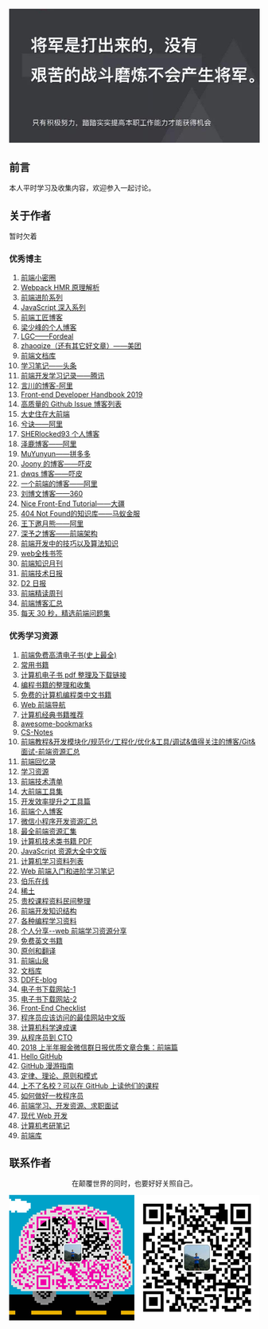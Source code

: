 ![image](./img/timg.jpg)
<br>
## 前言

本人平时学习及收集内容，欢迎参入一起讨论。

## 关于作者

暂时欠着

### 优秀博主

1. [前端小密圈](https://github.com/jawil/blog)
1. [Webpack HMR 原理解析](https://zhuanlan.zhihu.com/p/30669007)
1. [前端进阶系列](https://github.com/yygmind/blog)
1. [JavaScript 深入系列](https://github.com/mqyqingfeng/Blog)
1. [前端工匠博客](https://github.com/ljianshu/Blog)
1. [梁少峰的个人博客](https://github.com/youngwind/blog)
1. [LGC——Fordeal](https://github.com/amandakelake/blog)
2. [zhaoqize（还有其它好文章）——美团](https://github.com/zhaoqize/blog)
3. [前端文档库](https://github.com/wuxiaobin1995/Frontend-Doc)
4. [学习笔记——头条](https://github.com/yanlele/node-index)
5. [前端开发学习记录——腾讯](https://github.com/cody1991/learn)
6. [言川的博客-阿里](https://github.com/lihongxun945/myblog)
7. [Front-end Developer Handbook 2019](https://frontendmasters.com/books/front-end-handbook/2019/)
8. [高质量的 Github Issue 博客列表 ](https://github.com/paddingme/github-issue-blog-list)
9. [大史住在大前端](https://github.com/dashnowords/blogs)
10. [兮诀——阿里](https://github.com/Aaaaaaaty/blog)
11. [SHERlocked93 个人博客](https://github.com/SHERlocked93/blog)
12. [泽鹿博客——阿里](https://github.com/panyifei/Front-end-learning)
13. [MuYunyun——拼多多](https://github.com/MuYunyun/blog)
14. [Joony 的博客——吓皮](https://github.com/forthealllight/blog)
15. [dwqs 博客——吓皮](https://github.com/dwqs/blog)
16. [一个前端的博客——阿里](https://github.com/muwoo/blogs)
17. [刘博文博客——360](https://github.com/berwin/Blog)
18. [Nice Front-End Tutorial——大疆](https://github.com/nicejade/nice-front-end-tutorial)
19. [404 Not Found的知识库——马蚁金服](https://github.com/404notf0und/Always-Learning)
20. [王下邀月熊——阿里](https://github.com/wx-chevalier)
21. [深予之博客——前端架构](https://github.com/senntyou/blogs)
22. [前端开发中的技巧以及算法知识](https://github.com/louzhedong/blog)
23. [web全栈书签](https://github.com/OXOYO/F2E-Tutorial-Collect)
24. [前端知识月刊](https://github.com/jsfront/month)
25. [前端技术日报](https://github.com/kujian/frontendDaily)
26. [D2 日报](https://daily.fairyever.com/)
27. [前端精读周刊](https://github.com/dt-fe/weekly)
28. [前端博客汇总](https://github.com/foru17/front-end-collect)
29. [每天 30 秒，精选前端问题集](https://github.com/b3log/30-seconds-zh_CN)

### 优秀学习资源

1. [前端免费高清电子书(史上最全)](https://juejin.im/post/5c0098f66fb9a049dd80019e)
2. [常用书籍](https://github.com/mymmsc/books)
3. [计算机电子书 pdf 整理及下载链接](https://github.com/fuhmmin/it-ebooks-cn)
4. [编程书籍的整理和收集](https://github.com/KeKe-Li/book)
5. [免费的计算机编程类中文书籍](https://github.com/justjavac/free-programming-books-zh_CN)
6. [Web 前端导航](http://www.alloyteam.com/nav/)
7. [计算机经典书籍推荐](https://github.com/woai3c/recommended-books)
8. [awesome-bookmarks](https://github.com/PanJiaChen/awesome-bookmarks)
9.  [CS-Notes](https://github.com/CyC2018/CS-Notes)
10. [前端教程&开发模块化/规范化/工程化/优化&工具/调试&值得关注的博客/Git&面试-前端资源汇总](https://github.com/xiaohuazheng/-/issues/1)
11. [前端回忆录](https://github.com/windiest/Front-end-tutorial)
12. [学习资源](https://github.com/webproblem/learning-article)
13. [前端技术清单](https://github.com/alienzhou/frontend-tech-list)
14. [大前端工具集](https://github.com/nieweidong/fetool)
15. [开发效率提升之工具篇](https://github.com/Louiszhai/tool)
16. [前端个人博客](https://github.com/fouber/blog)
17. [微信小程序开发资源汇总](https://github.com/justjavac/awesome-wechat-weapp)
18. [最全前端资源汇集](https://segmentfault.com/a/1190000004978770)
19. [计算机技术类书籍 PDF](https://github.com/huihut/CS-Books)
20. [JavaScript 资源大全中文版](https://github.com/jobbole/awesome-javascript-cn)
21. [计算机学习资料列表](https://github.com/NGLSL/learning-material-list)
22. [Web 前端入门和进阶学习笔记](https://github.com/qianguyihao/Web)
23. [伯乐在线](https://github.com/jobbole/)
24. [稀土](https://github.com/xitu)
25. [贵校课程资料民间整理](https://github.com/lib-pku/libpku)
26. [前端开发知识结构](https://github.com/JacksonTian/fks)
27. [各种编程学习资料](https://github.com/FangWW/Document)
28. [个人分享--web 前端学习资源分享](https://juejin.im/post/5a0c1956f265da430a501f51)
29. [免费英文书籍](http://web.archive.org/web/20160428030320/https://github.com/vhf/free-programming-books)
30. [原创和翻译](https://github.com/ikcamp)
31. [前端山泉](https://github.com/STPace/fe-spring)
32. [文档库](https://github.com/LiangJunrong/document-library)
33. [DDFE-blog](https://github.com/DDFE/DDFE-blog)
34. [电子书下载网站-1](http://www.ireadweek.com)
35. [电子书下载网站-2](https://epubw.com/)
36. [Front-End Checklist](https://github.com/thedaviddias/Front-End-Checklist)
37. [程序员应该访问的最佳网站中文版](https://github.com/tuteng/Best-websites-a-programmer-should-visit-zh/blob/master/README.md)
38. [计算机科学速成课](https://github.com/1c7/crash-course-computer-science-chinese)
39. [从程序员到 CTO](https://github.com/0voice/from_coder_to_expert)
40. [2018 上半年掘金微信群日报优质文章合集：前端篇](https://juejin.im/post/5b3adfe2e51d4555b17e85df)
41. [Hello GitHub](https://github.com/521xueweihan/HelloGitHub)
42. [GitHub 漫游指南](https://github.com/phodal/github)
43. [定律、理论、原则和模式](https://github.com/nusr/hacker-laws-zh)
44. [上不了名校？可以在 GitHub 上读他们的课程](https://www.cnblogs.com/xueweihan/p/11075694.html)
45. [如何做好一枚程序员](https://github.com/ahangchen/How-to-Be-A-Programmer-CN)
46. [前端学习、开发资源、求职面试](https://github.com/helloqingfeng/Awsome-Front-End-learning-resource)
47. [现代 Web 开发](https://github.com/wx-chevalier/Web-Series)
48. [计算机考研笔记](https://github.com/overnote)
49. [前端库](https://github.com/sorrycc/awesome-f2e-libs)

## 联系作者

<div align="center">
    <p>
        在颠覆世界的同时，也要好好关照自己。
    </p>
    <img src="./img/contact.png" />
</div>